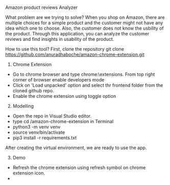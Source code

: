 Amazon product reviews Analyzer

What problem are we trying to solve?
When you shop on Amazon, there are multiple choices for a simple product and the customer might not have any idea which one to choose. Also, the customer does not know the usbility of the product. Through this application, you can analyze the customer reviews and find insights in usability of the product.

How to use this tool?
First, clone the repository
git clone https://github.com/anuradhaboche/amazon-chrome-extension.git

1) Chrome Extension
- Go to chrome browser and type chrome:\\extensions. From top right corner of browser enable developers mode
- Click on 'Load unpacked' option and select thr frontend folder from the cloned github repo.
- Enable the chrome extension using toggle option


2) Modelling
- Open the repo in Visual Studio editor.
- type cd <download-folder>/amazon-chrome-extension in Terminal
- python3 -m venv venv
- source venv/bin/activate
- pip3 install -r requirements.txt

After creating the virtual environment, we are ready to use the app.

3) Demo
- Refresh the chrome extension using refresh symbol on chrome extension icon.
- 
